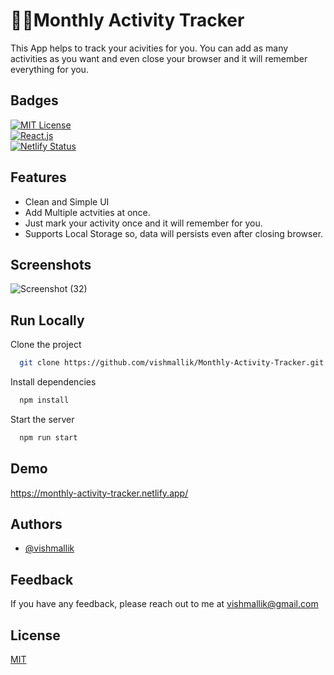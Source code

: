 # 🏃‍♂️Monthly Activity Tracker

This App helps to track your acivities for you. You can add as many activities as you want and even close your browser and it will remember everything for you.

## Badges

[![MIT License](https://img.shields.io/badge/License-MIT-green.svg)](https://choosealicense.com/licenses/mit/)   
[![React.js](https://img.shields.io/badge/Frontend-React.js-blue)](https://reactjs.org/)   
[![Netlify Status](https://api.netlify.com/api/v1/badges/46d4b755-6535-4bbe-a6a9-a8935a24714d/deploy-status)](https://app.netlify.com/sites/monthly-activity-tracker/deploys)

## Features

- Clean and Simple UI
- Add Multiple actvities at once.
- Just mark your activity once and it will remember for you.
- Supports Local Storage so, data will persists even after closing browser.

## Screenshots

![Screenshot (32)](https://user-images.githubusercontent.com/64186460/204129109-a11beb12-7d6d-4d28-9262-0d470c259cc0.png)

## Run Locally

Clone the project

```bash
  git clone https://github.com/vishmallik/Monthly-Activity-Tracker.git
```

Install dependencies

```bash
  npm install
```

Start the server

```bash
  npm run start
```

## Demo

https://monthly-activity-tracker.netlify.app/

## Authors

- [@vishmallik](https://www.github.com/vishmallik)

## Feedback

If you have any feedback, please reach out to me at vishmallik@gmail.com

## License

[MIT](https://choosealicense.com/licenses/mit/)
